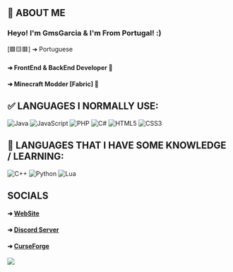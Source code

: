 ## 🔎 ABOUT ME
### Heyo! I'm GmsGarcia & I'm From Portugal! :)  

[🟩🟨🟥] ➜ Portuguese
#### ➜ FrontEnd & BackEnd Developer 🌉  
#### ➜ Minecraft Modder [Fabric] 🌄

## ✅ LANGUAGES I NORMALLY USE:  
![Java](https://img.shields.io/badge/java-%23ED8B00.svg?style=for-the-badge&logo=java&logoColor=white)
![JavaScript](https://img.shields.io/badge/javascript-%23323330.svg?style=for-the-badge&logo=javascript&logoColor=%23F7DF1E)
![PHP](https://img.shields.io/badge/php-%23777BB4.svg?style=for-the-badge&logo=php&logoColor=white)
![C#](https://img.shields.io/badge/c%23-%23239120.svg?style=for-the-badge&logo=c-sharp&logoColor=white)
![HTML5](https://img.shields.io/badge/html5-%23E34F26.svg?style=for-the-badge&logo=html5&logoColor=white)
![CSS3](https://img.shields.io/badge/css3-%231572B6.svg?style=for-the-badge&logo=css3&logoColor=white)

## 📖 LANGUAGES THAT I HAVE SOME KNOWLEDGE / LEARNING:  
![C++](https://img.shields.io/badge/c++-%2300599C.svg?style=for-the-badge&logo=c%2B%2B&logoColor=white)
![Python](https://img.shields.io/badge/python-3670A0?style=for-the-badge&logo=python&logoColor=ffdd54)
![Lua](https://img.shields.io/badge/lua-%232C2D72.svg?style=for-the-badge&logo=lua&logoColor=white)

## SOCIALS
#### ➜ [WebSite](https://gmsgarcia.ga)  
#### ➜ [Discord Server](https://discord.gg/VSgTpTGZ8A)  
#### ➜ [CurseForge](https://www.curseforge.com/members/gmsg4rci4/projects)  

![](https://komarev.com/ghpvc/?username=GmsGarcia&style=for-the-badge)

